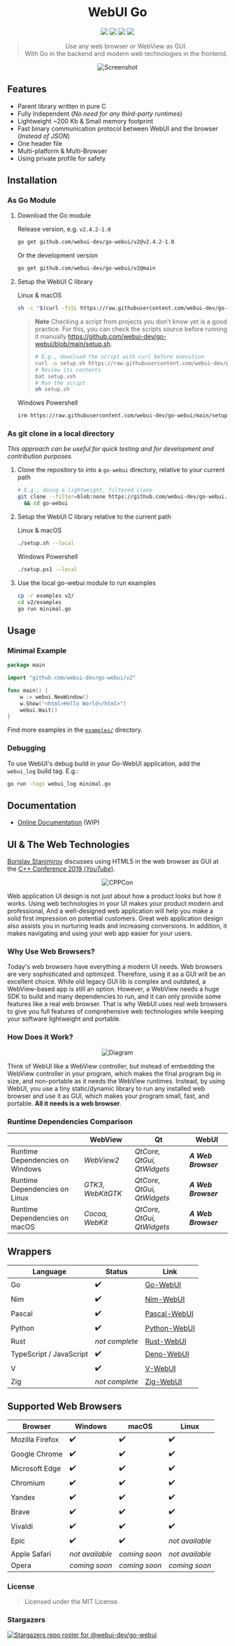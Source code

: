 <div align="center">

# WebUI Go

[build-status]: https://img.shields.io/github/actions/workflow/status/webui-dev/go-webui/ci.yml?branch=main&style=for-the-badge&logo=go&labelColor=414868&logoColor=C0CAF5
[last-commit]: https://img.shields.io/github/last-commit/webui-dev/go-webui?style=for-the-badge&logo=github&logoColor=C0CAF5&labelColor=414868
[release-version]: https://img.shields.io/github/v/tag/webui-dev/go-webui?style=for-the-badge&logo=webtrees&logoColor=C0CAF5&labelColor=414868&color=7664C6
[license]: https://img.shields.io/github/license/webui-dev/go-webui?style=for-the-badge&logo=opensourcehardware&label=License&logoColor=C0CAF5&labelColor=414868&color=8c73cc

[![][build-status]](https://github.com/webui-dev/go-webui/actions?query=branch%3Amain)
[![][last-commit]](https://github.com/webui-dev/go-webui/pulse)
[![][release-version]](https://github.com/webui-dev/go-webui/releases/latest)
[![][license]](https://github.com/webui-dev/go-webui/blob/main/LICENSE)

> Use any web browser or WebView as GUI.\
> With Go in the backend and modern web technologies in the frontend.

![Screenshot](https://github.com/webui-dev/webui/assets/16948659/39c5b000-83eb-4779-a7ce-9769d3acf204)

</div>

## Features

- Parent library written in pure C
- Fully Independent (_No need for any third-party runtimes_)
- Lightweight ~200 Kb & Small memory footprint
- Fast binary communication protocol between WebUI and the browser (_Instead of JSON_)
- One header file
- Multi-platform & Multi-Browser
- Using private profile for safety

## Installation

### As Go Module

1. Download the Go module

   Release version, e.g. `v2.4.2-1.0`

   ```sh
   go get github.com/webui-dev/go-webui/v2@v2.4.2-1.0
   ```

   Or the development version

   ```sh
   go get github.com/webui-dev/go-webui/v2@main
   ```

2. Setup the WebUI C library

   Linux & macOS

   ```sh
   sh -c "$(curl -fsSL https://raw.githubusercontent.com/webui-dev/go-webui/main/setup.sh)"
   ```

   > **Note**
   > Checking a script from projects you don't know yet is a good practice.
   > For this, you can check the scripts source before running it manually
   > https://github.com/webui-dev/go-webui/blob/main/setup.sh.
   >
   > ```sh
   > # E.g., download the script with curl before execution
   > curl -o setup.sh https://raw.githubusercontent.com/webui-dev/go-webui/main/setup.sh
   > # Review its contents
   > bat setup.vsh
   > # Run the script
   > sh setup.sh
   > ```

   Windows Powershell

   ```sh
   irm https://raw.githubusercontent.com/webui-dev/go-webui/main/setup.ps1 | iex
   ```

### As git clone in a local directory

_This approach can be useful for quick testing and for development and contribution purposes._

1. Clone the repository to into a `go-webui` directory, relative to your current path

   ```sh
   # E.g., doing a lightweight, filtered clone
   git clone --filter=blob:none https://github.com/webui-dev/go-webui.git \
     && cd go-webui
   ```

2. Setup the WebUI C library relative to the current path

   Linux & macOS

   ```sh
   ./setup.sh --local
   ```

   Windows Powershell

   ```sh
   ./setup.ps1 --local
   ```

3. Use the local go-webui module to run examples

   ```sh
   cp -r examples v2/
   cd v2/examples
   go run minimal.go
   ```

## Usage

### Minimal Example

```go
package main

import "github.com/webui-dev/go-webui/v2"

func main() {
	w := webui.NewWindow()
	w.Show("<html>Hello World</html>")
	webui.Wait()
}
```

Find more examples in the [`examples/`](https://github.com/webui-dev/go-webui/tree/main/examples) directory.

### Debugging

To use WebUI's debug build in your Go-WebUI application, add the `webui_log` build tag. E.g.:

```sh
go run -tags webui_log minimal.go
```

## Documentation

- [Online Documentation](https://webui.me/docs/#/go) (WIP)

## UI & The Web Technologies

[Borislav Stanimirov](https://ibob.bg/) discusses using HTML5 in the web browser as GUI at the [C++ Conference 2019 (_YouTube_)](https://www.youtube.com/watch?v=bbbcZd4cuxg).

<!-- <div align="center">
  <a href="https://www.youtube.com/watch?v=bbbcZd4cuxg"><img src="https://img.youtube.com/vi/bbbcZd4cuxg/0.jpg" alt="Embrace Modern Technology: Using HTML 5 for GUI in C++ - Borislav Stanimirov - CppCon 2019"></a>
</div> -->

<div align="center">

![CPPCon](https://github.com/webui-dev/webui/assets/34311583/4e830caa-4ca0-44ff-825f-7cd6d94083c8)

</div>

Web application UI design is not just about how a product looks but how it works. Using web technologies in your UI makes your product modern and professional, And a well-designed web application will help you make a solid first impression on potential customers. Great web application design also assists you in nurturing leads and increasing conversions. In addition, it makes navigating and using your web app easier for your users.

### Why Use Web Browsers?

Today's web browsers have everything a modern UI needs. Web browsers are very sophisticated and optimized. Therefore, using it as a GUI will be an excellent choice. While old legacy GUI lib is complex and outdated, a WebView-based app is still an option. However, a WebView needs a huge SDK to build and many dependencies to run, and it can only provide some features like a real web browser. That is why WebUI uses real web browsers to give you full features of comprehensive web technologies while keeping your software lightweight and portable.

### How Does it Work?

<div align="center">

![Diagram](https://github.com/ttytm/webui/assets/34311583/dbde3573-3161-421e-925c-392a39f45ab3)

</div>

Think of WebUI like a WebView controller, but instead of embedding the WebView controller in your program, which makes the final program big in size, and non-portable as it needs the WebView runtimes. Instead, by using WebUI, you use a tiny static/dynamic library to run any installed web browser and use it as GUI, which makes your program small, fast, and portable. **All it needs is a web browser**.

### Runtime Dependencies Comparison

|                                 | WebView           | Qt                         | WebUI               |
| ------------------------------- | ----------------- | -------------------------- | ------------------- |
| Runtime Dependencies on Windows | _WebView2_        | _QtCore, QtGui, QtWidgets_ | **_A Web Browser_** |
| Runtime Dependencies on Linux   | _GTK3, WebKitGTK_ | _QtCore, QtGui, QtWidgets_ | **_A Web Browser_** |
| Runtime Dependencies on macOS   | _Cocoa, WebKit_   | _QtCore, QtGui, QtWidgets_ | **_A Web Browser_** |

## Wrappers

| Language                | Status         | Link                                                      |
| ----------------------- | -------------- | --------------------------------------------------------- |
| Go                      | ✔️             | [Go-WebUI](https://github.com/webui-dev/go-webui)         |
| Nim                     | ✔️             | [Nim-WebUI](https://github.com/webui-dev/nim-webui)       |
| Pascal                  | ✔️             | [Pascal-WebUI](https://github.com/webui-dev/pascal-webui) |
| Python                  | ✔️             | [Python-WebUI](https://github.com/webui-dev/python-webui) |
| Rust                    | _not complete_ | [Rust-WebUI](https://github.com/webui-dev/rust-webui)     |
| TypeScript / JavaScript | ✔️             | [Deno-WebUI](https://github.com/webui-dev/deno-webui)     |
| V                       | ✔️             | [V-WebUI](https://github.com/webui-dev/v-webui)           |
| Zig                     | _not complete_ | [Zig-WebUI](https://github.com/webui-dev/zig-webui)       |

## Supported Web Browsers

| Browser         | Windows         | macOS         | Linux           |
| --------------- | --------------- | ------------- | --------------- |
| Mozilla Firefox | ✔️              | ✔️            | ✔️              |
| Google Chrome   | ✔️              | ✔️            | ✔️              |
| Microsoft Edge  | ✔️              | ✔️            | ✔️              |
| Chromium        | ✔️              | ✔️            | ✔️              |
| Yandex          | ✔️              | ✔️            | ✔️              |
| Brave           | ✔️              | ✔️            | ✔️              |
| Vivaldi         | ✔️              | ✔️            | ✔️              |
| Epic            | ✔️              | ✔️            | _not available_ |
| Apple Safari    | _not available_ | _coming soon_ | _not available_ |
| Opera           | _coming soon_   | _coming soon_ | _coming soon_   |

### License

> Licensed under the MIT License.

### Stargazers

[![Stargazers repo roster for @webui-dev/go-webui](https://reporoster.com/stars/webui-dev/go-webui)](https://github.com/webui-dev/webui/stargazers)
